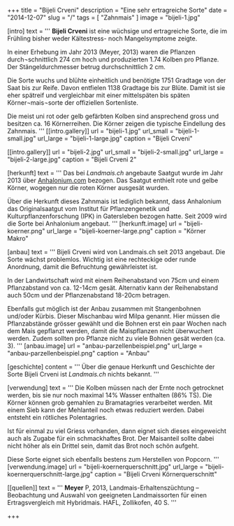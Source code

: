 +++
title = "Bijeli Crveni"
description = "Eine sehr ertragreiche Sorte"
date = "2014-12-07"
slug = "/"
tags = [ "Zahnmais" ]
image = "bijeli-1.jpg"


[intro]
  text = '''
**Bijeli Crveni** ist eine wüchsige und ertragreiche Sorte, die im Frühling bisher weder Kältestress- noch Mangelsymptome zeigte.

In einer Erhebung im Jahr 2013 (Meyer, 2013) waren die Pflanzen durch¬schnittlich 274 cm hoch und produzierten 1.74 Kolben pro Pflanze. Der Stängeldurchmesser betrug durchschnittlich 2 cm.

Die Sorte wuchs und blühte einheitlich und benötigte 1751 Gradtage von der Saat bis zur Reife. Davon entfielen 1138 Gradtage bis zur Blüte. Damit ist sie eher spätreif und vergleichbar mit einer mittelspäten bis späten Körner¬mais¬sorte der offiziellen Sortenliste.

Die meist uni rot oder gelb gefärbten Kolben sind ansprechend gross und besitzen ca. 16 Körnerreihen. Die Körner zeigen die typische Eindellung des Zahnmais.
'''
  [[intro.gallery]]
    url = "bijeli-1.jpg"
    url_small = "bijeli-1-small.jpg"
    url_large = "bijeli-1-large.jpg"
    caption = "Bijeli Crveni"

  [[intro.gallery]]
    url = "bijeli-2.jpg"
    url_small = "bijeli-2-small.jpg"
    url_large = "bijeli-2-large.jpg"
    caption = "Bijeli Crveni 2"
    
    
[herkunft]
  text = '''
Das bei *Landmais.ch* angebaute Saatgut wurde im Jahr 2013 über [Anhalonium.com](http://anhalonium.com/) bezogen. Das Saatgut enthielt rote und gelbe Körner, wogegen nur die roten Körner ausgesät wurden.

Über die Herkunft dieses Zahnmais ist lediglich bekannt, dass Anhalonium das Originalsaatgut vom Institut für Pflanzengenetik und Kulturpflanzenforschung (IPK) in Gatersleben bezogen hatte. Seit 2009 wird die Sorte bei Anhalonium angebaut.
'''
  [herkunft.image]
    url = "bijeli-koerner.png"
    url_large = "bijeli-koerner-large.png"
    caption = "Körner Makro"
    
    
[anbau]
  text = '''
Bijeli Crveni wird von Landmais.ch seit 2013 angebaut. Die Sorte wächst problemlos. Wichtig ist eine rechteckige oder runde Anordnung, damit die Befruchtung gewährleistet ist.

In der Landwirtschaft wird mit einem Reihenabstand von 75cm und einem Pflanzabstand von ca. 12-14cm gesät. Alternativ kann der Reihenabstand auch 50cm und der Pflanzenabstand 18-20cm betragen.

Ebenfalls gut möglich ist der Anbau zusammen mit Stangenbohnen und/oder Kürbis. Dieser Mischanbau wird Milpa genannt. Hier müssen die Pflanzabstände grösser gewählt und die Bohnen erst ein paar Wochen nach dem Mais gepflanzt werden, damit die Maispflanzen nicht überwuchert werden. Zudem sollten pro Pflanze nicht zu viele Bohnen gesät werden (ca. 3).
'''
  [anbau.image]
    url = "anbau-parzellenbeispiel.png"
    url_large = "anbau-parzellenbeispiel.png"
    caption = "Anbau"
    
    
[geschichte]
  content = '''
Über die genaue Herkunft und Geschichte der Sorte Bijeli Crveni ist *Landmais.ch* nichts bekannt.
'''


[verwendung]
  text = '''
Die Kolben müssen nach der Ernte noch getrocknet werden, bis sie nur noch maximal 14% Wasser enthalten (86% TS). Die Körner können grob gemahlen zu Bramatagries verarbeitet werden. Mit einem Sieb kann der Mehlanteil noch etwas reduziert werden. Dabei entsteht ein rötliches Polentagries.

Ist für einmal zu viel Griess vorhanden, dann eignet sich dieses eingeweicht auch als Zugabe für ein schmackhaftes Brot. Der Maisanteil sollte dabei nicht höher als ein Drittel sein, damit das Brot noch schön aufgeht.

Diese Sorte eignet sich ebenfalls bestens zum Herstellen von Popcorn.
'''
  [verwendung.image]
    url = "bijeli-koernerquerschnitt.jpg"
    url_large = "bijeli-koernerquerschnitt-large.jpg"
    caption = "Bijeli Crveni Körnerquerschnitt"
    

[[quellen]]
  text = '''
  **Meyer** P, 2013, Landmais-Erhaltenszüchtung – Beobachtung und Auswahl von geeigneten Landmaissorten für einen Ertragsvergleich mit Hybridmais. HAFL, Zollikofen, 40 S.
'''

+++